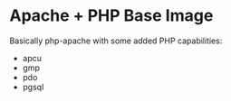 # Apache + PHP Base Image
Basically php-apache with some added PHP capabilities:

* apcu
* gmp
* pdo
* pgsql

